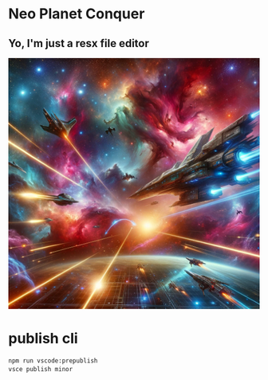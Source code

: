 # Neo Planet Conquer
## Yo, I'm just a resx file editor
![banner image](/banner.png)
# publish cli
```bash
npm run vscode:prepublish
vsce publish minor 

```
